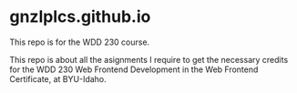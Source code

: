 # gnzlplcs.github.io
This repo is for the WDD 230 course.

This repo is about all the asignments I require to get the necessary credits for the WDD 230 Web Frontend Development in the Web Frontend Certificate, at BYU-Idaho.
